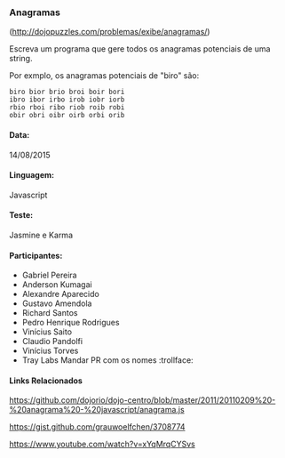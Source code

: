 ### Anagramas

(http://dojopuzzles.com/problemas/exibe/anagramas/)

Escreva um programa que gere todos os anagramas potenciais de uma string.

Por exmplo, os anagramas potenciais de "biro" são:

    biro bior brio broi boir bori
    ibro ibor irbo irob iobr iorb
    rbio rboi ribo riob roib robi
    obir obri oibr oirb orbi orib

#### Data:

14/08/2015

#### Linguagem:

Javascript

#### Teste:

Jasmine e Karma

#### Participantes:

* Gabriel Pereira
* Anderson Kumagai
* Alexandre Aparecido
* Gustavo Amendola
* Richard Santos
* Pedro Henrique Rodrigues
* Vinícius Saito
* Claudio Pandolfi
* Vinícius Torves
* Tray Labs Mandar PR com os nomes :trollface:

#### Links Relacionados

https://github.com/dojorio/dojo-centro/blob/master/2011/20110209%20-%20anagrama%20-%20javascript/anagrama.js

https://gist.github.com/grauwoelfchen/3708774

https://www.youtube.com/watch?v=xYqMrqCYSvs

